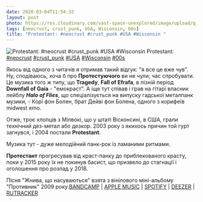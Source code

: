 ```yaml
---
date: 2020-03-04T11:54:32
layout: post
photo: https://res.cloudinary.com/vast-space-unexplored/image/upload/q_auto,dpr_auto,w_auto/photos/photo_911_04-03-2020_11-54-32.jpg
tags: [neocrust, crust_punk, USA, Wisconsin, 00s]
title: "Protestant: #neocrust #crust_punk #USA #Wisconsin "
---
```

![Protestant: #neocrust #crust_punk #USA #Wisconsin ](https://res.cloudinary.com/vast-space-unexplored/image/upload/q_auto,dpr_auto,w_auto/photos/photo_911_04-03-2020_11-54-32.jpg)
Protestant: [#neocrust](/tags/#neocrust) [#crust_punk](/tags/#crust_punk) [#USA](/tags/#USA) [#Wisconsin](/tags/#Wisconsin) [#00s](/tags/#00s)

Якось від одного з читачів я отримав такий відгук: &quot;я все це вже чув&quot;. Ну, сподіваюсь, хоча б про **Протестуючого** ви не чули; час спробувати. Це музика того ж типу, що **Tragedy**, **Fall of Efrafa**, в пізній період **Downfall of Gaia** - &quot;емокраст&quot;. А іще тут співав і грав на гітарі власник лейблу **_Halo of Flies_**, що спеціалізується на випуску гадської металпанк музики, - Корі фон Болен, брат Дейві фон Болена, одного з корифеїв midwest emo.

Отже, троє хлопців з Мілвокі, що у штаті Вісконсині, в США, грали технічний дез-метал або дезкор. 2003 року з якихось причин той гурт загнувся, і 2004 постали **Protestant**.

Музика тут - дуже мелодійний панк-рок із ламаними ритмами.

**Протестант** прогресував від краст-панку до приблекованого красту, поки у 2015 року їх не покинув басист, що призвело до стагнації і оголошення про розпад у 2018.

Пісня &quot;Жнива, що насуваються&quot; взята з вінілового міні-альбому &quot;Противник&quot; 2009 року.[BANDCAMP](https://protestant.bandcamp.com/album/antagonist-7) \| [APPLE MUSIC](https://music.apple.com/ru/album/antagonist-single/1059120938) \| [SPOTIFY](https://open.spotify.com/album/3RE8jfKXjgAObIATf6eIab) \| [DEEZER](https://www.deezer.com/album/11696708?utm_source=deezer&amp;utm_content=album-11696708&amp;utm_term=1601611822_1583315586&amp;utm_medium=web) \| [RUTRACKER](https://rutracker.org/forum/viewtopic.php?t=4619609)